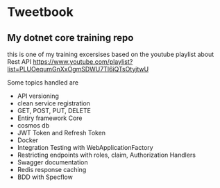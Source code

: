 # Tweetbook
##  My dotnet core training repo

this is one of my training excersises based on the youtube playlist about Rest API https://www.youtube.com/playlist?list=PLUOequmGnXxOgmSDWU7Tl6iQTsOtyjtwU



Some topics handled are
- API versioning
- clean service registration
- GET, POST, PUT, DELETE
- Entiry framework Core
- cosmos db
- JWT Token and Refresh Token
- Docker
- Integration Testing with WebApplicationFactory
- Restricting endpoints with roles, claim, Authorization Handlers
- Swagger documentation
- Redis response caching
- BDD with Specflow
